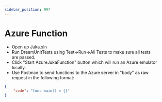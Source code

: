 ```yaml
---
sidebar_position: 997
---
```


# Azure Function

- Open up Juka.sln
- Run DreamUnitTests using Test->Run->All Tests to make sure all tests are passed.
- Click "Start AzureJukaFunction" button which will run an Azure emulator locally.
- Use Postman to send functions to the Azure server in "body" as raw request in the following format:
```json
{
    "code": "func main() = {}"
}
```

